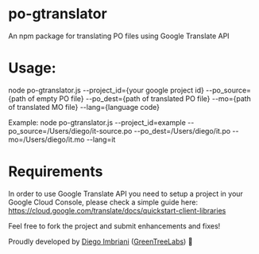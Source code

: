 # po-gtranslator
An npm package for translating PO files using Google Translate API


# Usage:

node po-gtranslator.js --project_id={your google project id} --po_source={path of empty PO file} --po_dest={path of translated PO file} --mo={path of translated MO file} --lang={language code} 

Example: node po-gtranslator.js --project_id=example --po_source=/Users/diego/it-source.po --po_dest=/Users/diego/it.po --mo=/Users/diego/it.mo --lang=it

# Requirements

In order to use Google Translate API you need to setup a project in your Google Cloud Console, please check a simple guide here: https://cloud.google.com/translate/docs/quickstart-client-libraries

Feel free to fork the project and submit enhancements and fixes!

Proudly developed by [Diego Imbriani]([https:/](https://diegoimbriani.me/)) ([GreenTreeLabs](https://www.greentreelabs.net)) 💪

